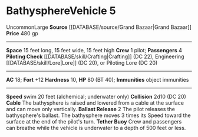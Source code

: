 ﻿---
ac: '18'
fortitude: '+12'
hardness: '10'
hp: '80'
id: '38'
item_category: Vehicles
level: '5'
max_speed: '20'
name: Bathysphere
price: 480 gp
rarity: Uncommon
size: Large
source: '[[DATABASE/source/Grand Bazaar|Grand Bazaar]]'
swim_speed: '20'
trait:
- '[[DATABASE/trait/Uncommon|Uncommon]]'
type: Vehicle

---
# Bathysphere<span class="item-type">Vehicle 5</span>

<span class="trait-uncommon item-trait">Uncommon</span><span class="trait-size item-trait">Large</span>
**Source** [[DATABASE/source/Grand Bazaar|Grand Bazaar]]
**Price** 480 gp

---
**Space** 15 feet long, 15 feet wide, 15 feet high
**Crew** 1 pilot; **Passengers** 4
**Piloting Check** [[DATABASE/skill/Crafting|Crafting]] (DC 22), Engineering [[DATABASE/skill/Lore|Lore]] (DC 20), or Piloting Lore (DC 20)

---
**AC** 18; **Fort** +12
**Hardness** 10, **HP** 80 (BT 40); **Immunities** object immunities

---
**Speed** swim 20 feet (alchemical; underwater only)
**Collision** 2d10 (DC 20)
**Cable** The bathysphere is raised and lowered from a cable at the surface and can move only vertically.
 **Ballast Release** <span class="action-icon">2</span> The pilot releases the bathysphere's ballast. The bathysphere moves 3 times its Speed toward the surface at the end of the pilot's turn. 
**Tether Buoy** Crew and passengers can breathe while the vehicle is underwater to a depth of 500 feet or less.